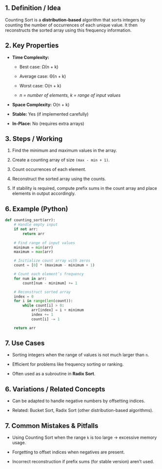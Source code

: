 ## 1. Definition / Idea

Counting Sort is a **distribution-based** algorithm that sorts integers by counting the number of occurrences of each unique value. It then reconstructs the sorted array using this frequency information.

## 2. Key Properties

- **Time Complexity:**
    
    - Best case: Ω(n + k)
        
    - Average case: Θ(n + k)
        
    - Worst case: O(n + k)
        
    - _n = number of elements, k = range of input values_
        
- **Space Complexity:** O(n + k)
    
- **Stable:** Yes (if implemented carefully)
    
- **In-Place:** No (requires extra arrays)
    

## 3. Steps / Working

1. Find the minimum and maximum values in the array.
    
2. Create a counting array of size `(max - min + 1)`.
    
3. Count occurrences of each element.
    
4. Reconstruct the sorted array using the counts.
    
5. If stability is required, compute prefix sums in the count array and place elements in output accordingly.
    

## 6. Example (Python)

```python
def counting_sort(arr):
    # Handle empty input
    if not arr:
        return arr
    
    # Find range of input values
    minimum = min(arr)
    maximum = max(arr)

    # Initialize count array with zeros
    count = [0] * (maximum - minimum + 1)

    # Count each element’s frequency
    for num in arr:
        count[num - minimum] += 1

    # Reconstruct sorted array
    index = 0
    for i in range(len(count)):
        while count[i] > 0:
            arr[index] = i + minimum
            index += 1
            count[i] -= 1

    return arr
```

## 7. Use Cases

- Sorting integers when the range of values is not much larger than `n`.
    
- Efficient for problems like frequency sorting or ranking.
    
- Often used as a subroutine in **Radix Sort**.
    

## 6. Variations / Related Concepts

- Can be adapted to handle negative numbers by offsetting indices.
    
- Related: Bucket Sort, Radix Sort (other distribution-based algorithms).
    

## 7. Common Mistakes & Pitfalls

- Using Counting Sort when the range `k` is too large → excessive memory usage.
    
- Forgetting to offset indices when negatives are present.
    
- Incorrect reconstruction if prefix sums (for stable version) aren’t used.
    